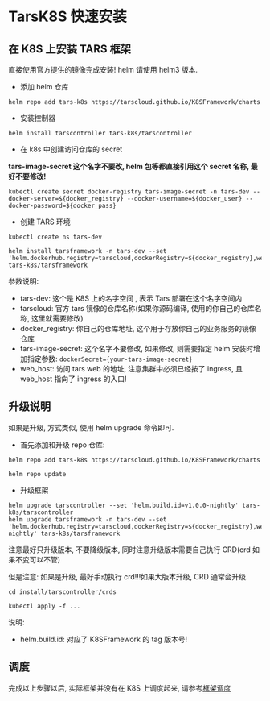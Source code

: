 # TarsK8S 快速安装

## 在 K8S 上安装 TARS 框架

直接使用官方提供的镜像完成安装! helm 请使用 helm3 版本.

- 添加 helm 仓库

```
helm repo add tars-k8s https://tarscloud.github.io/K8SFramework/charts

```

- 安装控制器

```
helm install tarscontroller tars-k8s/tarscontroller
```

- 在 k8s 中创建访问仓库的 secret

**tars-image-secret 这个名字不要改, helm 包等都直接引用这个 secret 名称, 最好不要修改!**

```
kubectl create secret docker-registry tars-image-secret -n tars-dev --docker-server=${docker_registry} --docker-username=${docker_user} --docker-password=${docker_pass}
```

- 创建 TARS 环境

```
kubectl create ns tars-dev

helm install tarsframework -n tars-dev --set 'helm.dockerhub.registry=tarscloud,dockerRegistry=${docker_registry},web=${web_host}' tars-k8s/tarsframework

```

参数说明:

- tars-dev: 这个是 K8S 上的名字空间 , 表示 Tars 部署在这个名字空间内
- tarscloud: 官方 tars 镜像的仓库名称(如果你源码编译, 使用的你自己的仓库名称, 这里就需要修改)
- docker_registry: 你自己的仓库地址, 这个用于存放你自己的业务服务的镜像仓库
- tars-image-secret: 这个名字不要修改, 如果修改, 则需要指定 helm 安装时增加指定参数: `dockerSecret={your-tars-image-secret}`
- web_host: 访问 tars web 的地址, 注意集群中必须已经按了 ingress, 且 web_host 指向了 ingress 的入口!

## 升级说明

如果是升级, 方式类似, 使用 helm upgrade 命令即可.

- 首先添加和升级 repo 仓库:

```
helm repo add tars-k8s https://tarscloud.github.io/K8SFramework/charts

helm repo update
```

- 升级框架

```
helm upgrade tarscontroller --set 'helm.build.id=v1.0.0-nightly' tars-k8s/tarscontroller
helm upgrade tarsframework -n tars-dev --set 'helm.dockerhub.registry=tarscloud,dockerRegistry=${docker_registry},web=${web_host},helm.build.id=v1.0.0-nightly' tars-k8s/tarsframework

```

注意最好只升级版本, 不要降级版本, 同时注意升级版本需要自己执行 CRD(crd 如果不变可以不管)

但是注意: 如果是升级, 最好手动执行 crd!!!如果大版本升级, CRD 通常会升级.

```
cd install/tarscontroller/crds

kubectl apply -f ...

```

说明:

- helm.build.id: 对应了 K8SFramework 的 tag 版本号!

## 调度

完成以上步骤以后, 实际框架并没有在 K8S 上调度起来, 请参考[框架调度](./framework-affinity.md)
